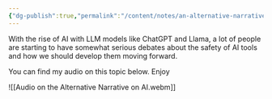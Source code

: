 ```yaml
---
{"dg-publish":true,"permalink":"/content/notes/an-alternative-narrative-on-ai/"}
---
```


With the rise of AI with LLM models like ChatGPT and Llama, a lot of people are starting to have somewhat serious debates about the safety of AI tools and how we should develop them moving forward.

You can find my audio on this topic below. Enjoy

![[Audio on the Alternative Narrative on AI.webm]]

